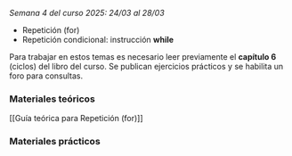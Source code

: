 _Semana 4 del curso 2025: 24/03 al 28/03_

- Repetición (for)
- Repetición condicional: instrucción **while**  
    
  

Para trabajar en estos temas es necesario leer previamente el **capítulo 6** (ciclos) del libro del curso. Se publican ejercicios prácticos y se habilita un foro para consultas.

### Materiales teóricos

[[Guía teórica para Repetición (for)]]


### Materiales prácticos

